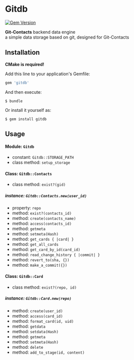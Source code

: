 # Gitdb

[![Gem Version](https://badge.fury.io/rb/gitdb.svg)](http://badge.fury.io/rb/gitdb)

**Git-Contacts** backend data engine  
a simple data storage based on git, designed for Git-Contacts

## Installation

**CMake is required!**

Add this line to your application's Gemfile:

```ruby
gem 'gitdb'
```

And then execute:

    $ bundle

Or install it yourself as:

    $ gem install gitdb

## Usage

#### Module: `Gitdb`

+ constant: `Gitdb::STORAGE_PATH`
+ class method: `setup_storage`

#### Class: `Gitdb::Contacts`

+ class method: `exist?(gid)`

##### instance: `Gitdb::Contacts.new(user_id)`

+ property: `repo`
+ method: `exist?(contacts_id)`
+ method: `create(contacts_name)`
+ method: `access(contacts_id)`
+ method: `getmeta`
+ method: `setmeta(Hash)`
+ method: `get_cards { |card| }`
+ method: `get_all_cards`
+ method: `get_card_by_id(card_id)`
+ method: `read_change_history { |commit| }`
+ method: `revert_to(sha, {})`
+ method: `make_a_commit({})`

#### Class: `Gitdb::Card`

+ class method: `exist?(repo, id)`

##### instance: `Gitdb::Card.new(repo)`

+ method: `create(user_id)`
+ method: `access(card_id)`
+ method: `format_card(id, uid)`
+ method: `getdata`
+ method: `setdata(Hash)`
+ method: `getmeta`
+ method: `setmeta(Hash)`
+ method: `delete`
+ method: `add_to_stage(id, content)`

